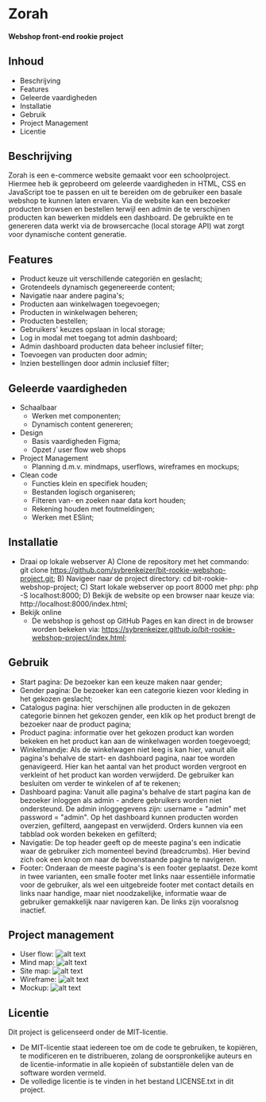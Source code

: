 # Zorah
#### Webshop front-end rookie project

## Inhoud
- Beschrijving
- Features
- Geleerde vaardigheden
- Installatie
- Gebruik
- Project Management
- Licentie

## Beschrijving
Zorah is een e-commerce website gemaakt voor een schoolproject. Hiermee heb ik geprobeerd om geleerde vaardigheden in HTML, CSS en JavaScript toe te passen en uit te bereiden om de gebruiker een basale webshop te kunnen laten ervaren. Via de website kan een bezoeker producten browsen en bestellen terwijl een admin de te verschijnen producten kan bewerken middels een dashboard. De gebruikte en te genereren data werkt via de browsercache (local storage API) wat zorgt voor dynamische content generatie. 

## Features
- Product keuze uit verschillende categoriën en geslacht;
- Grotendeels dynamisch gegenereerde content;
- Navigatie naar andere pagina's;
- Producten aan winkelwagen toegevoegen;
- Producten in winkelwagen beheren;
- Producten bestellen;
- Gebruikers' keuzes opslaan in local storage;
- Log in modal met toegang tot admin dashboard;
- Admin dashboard producten data beheer inclusief filter;
- Toevoegen van producten door admin;
- Inzien bestellingen door admin inclusief filter;

## Geleerde vaardigheden
- Schaalbaar
  - Werken met componenten;
  - Dynamisch content genereren;
- Design
  - Basis vaardigheden Figma;
  - Opzet / user flow web shops
- Project Management
  - Planning d.m.v. mindmaps, userflows, wireframes en mockups;
- Clean code
  - Functies klein en specifiek houden;
  - Bestanden logisch organiseren;
  - Filteren van- en zoeken naar data kort houden;
  - Rekening houden met foutmeldingen;
  - Werken met ESlint;

## Installatie
- Draai op lokale webserver
  A) Clone de repository met het commando: git clone https://github.com/sybrenkeizer/bit-rookie-webshop-project.git;
  B) Navigeer naar de project directory: cd bit-rookie-webshop-project;
  C) Start lokale webserver op poort 8000 met php: php -S localhost:8000;
  D) Bekijk de website op een browser naar keuze via: http://localhost:8000/index.html;
- Bekijk online
  - De webshop is gehost op GitHub Pages en kan direct in de browser worden bekeken via:
  https://sybrenkeizer.github.io/bit-rookie-webshop-project/index.html;

## Gebruik
- Start pagina: De bezoeker kan een keuze maken naar gender;
- Gender pagina: De bezoeker kan een categorie kiezen voor kleding in het gekozen geslacht;
- Catalogus pagina: hier verschijnen alle producten in de gekozen categorie binnen het gekozen gender, een klik op het product brengt de bezoeker naar de product pagina;
- Product pagina: informatie over het gekozen product kan worden bekeken en het product kan aan de winkelwagen worden toegevoegd;
- Winkelmandje: Als de winkelwagen niet leeg is kan hier, vanuit alle pagina's behalve de start- en dashboard pagina, naar toe worden genavigeerd. Hier kan het aantal van het product worden vergroot en verkleint of het product kan worden verwijderd. De gebruiker kan besluiten om verder te winkelen of af te rekenen;
- Dashboard pagina: Vanuit alle pagina's behalve de start pagina kan de bezoeker inloggen als admin - andere gebruikers worden niet ondersteund. De admin inloggegevens zijn: username = "admin" met password = "admin". Op het dashboard kunnen producten worden overzien, gefilterd, aangepast en verwijderd. Orders kunnen via een tabblad ook worden bekeken en gefilterd;
- Navigatie: De top header geeft op de meeste pagina's een indicatie waar de gebruiker zich momenteel bevind (breadcrumbs). Hier bevind zich ook een knop om naar de bovenstaande pagina te navigeren. 
- Footer: Onderaan de meeste pagina's is een footer geplaatst. Deze komt in twee varianten, een smalle footer met links naar essentiële informatie voor de gebruiker, als wel een uitgebreide footer met contact details en links naar handige, maar niet noodzakelijke, informatie waar de gebruiker gemakkelijk naar navigeren kan. De links zijn vooralsnog inactief.

## Project management
- User flow:
![alt text](./project-management/project-management-userflow.png)
- Mind map: 
![alt text](./project-management/project-management-mindmap.png)
- Site map: 
![alt text](./project-management/project-management-sitemap.png)
- Wireframe:
![alt text](./project-management/project-management-wireframe.png)
- Mockup:
![alt text](./project-management/project-management-mockup.png)

## Licentie
Dit project is gelicenseerd onder de MIT-licentie. 
- De MIT-licentie staat iedereen toe om de code te gebruiken, te kopiëren, te modificeren en te distribueren, zolang de oorspronkelijke auteurs en de licentie-informatie in alle kopieën of substantiële delen van de software worden vermeld.
- De volledige licentie is te vinden in het bestand LICENSE.txt in dit project.